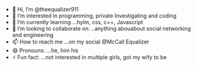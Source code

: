 - 👋 Hi, I’m @theequalizer911
- 👀 I’m interested in programming, private Investigating and coding
- 🌱 I’m currently learning ...hylm, css, c++, Javascript 
- 💞️ I’m looking to collaborate on ...anything abouabout social networking and engineering 
- 📫 How to reach me ...on my social @McCall Equalizer 
- 😄 Pronouns: ...he, him his
- ⚡ Fun fact: ...not interested in multiple girls, got my wify to be 

<!---
theequalizer911/theequalizer911 is a ✨ special ✨ repository because its `README.md` (this file) appears on your GitHub profile.
You can click the Preview link to take a look at your changes.
--->
